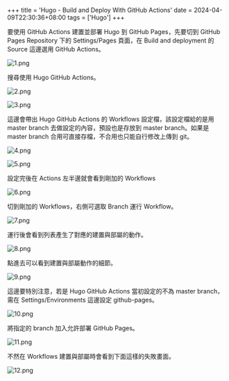 +++
title = 'Hugo - Build and Deploy With GitHub Actions'
date = 2024-04-09T22:30:36+08:00
tags = ['Hugo']
+++

要使用 GitHub Actions 建置並部署 Hugo 到 GitHub Pages，先要切到 GitHub Pages Repository 下的 Settings/Pages 頁面，在 Build and deployment 的 Source 這邊選用 GitHub Actions。

![1.png](1.png)


搜尋使用 Hugo GitHub Actions。

![2.png](2.png)

![3.png](3.png)


這邊會帶出 Hugo GitHub Actions 的 Workflows 設定檔，該設定檔給的是用 master branch 去做設定的內容，預設也是存放到 master branch。如果是 master branch 合用可直接存檔，不合用也只能自行修改上傳到 git。

![4.png](4.png)

![5.png](5.png)


設定完後在 Actions 左半邊就會看到剛加的 Workflows

![6.png](6.png)


切到剛加的 Workflows，右側可選取 Branch 運行 Workflow。

![7.png](7.png)


運行後會看到列表產生了對應的建置與部屬的動作。

![8.png](8.png)


點進去可以看到建置與部屬動作的細節。

![9.png](9.png)


這邊要特別注意，若是 Hugo GitHub Actions 當初設定的不為 master branch，需在 Settings/Environments 這邊設定 github-pages。

![10.png](10.png)


將指定的 branch 加入允許部署 GitHub Pages。

![11.png](11.png)


不然在 Workflows 建置與部屬時會看到下面這樣的失敗畫面。

![12.png](12.png)